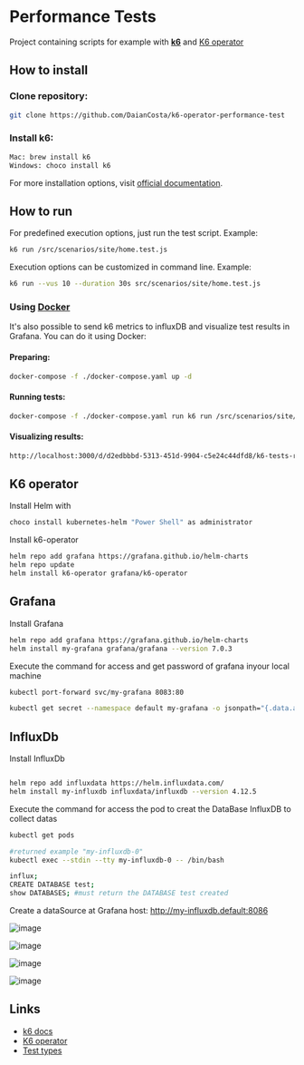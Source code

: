 # Performance Tests

Project containing scripts for example with <a href="https://k6.io"><b>k6</b></a> and <a href="https://github.com/grafana/k6-operator">K6 operator</a>

## How to install

### Clone repository:

```bash
git clone https://github.com/DaianCosta/k6-operator-performance-test
```

### Install k6:

```bash
Mac: brew install k6
Windows: choco install k6
```

For more installation options, visit <a href="https://k6.io/docs/get-started/installation">official documentation</a>.

## How to run

For predefined execution options, just run the test script. Example:

```bash
k6 run /src/scenarios/site/home.test.js
```

Execution options can be customized in command line. Example:

```bash
k6 run --vus 10 --duration 30s src/scenarios/site/home.test.js
```

### Using <a href="https://docs.docker.com/get-docker">Docker</a>

It's also possible to send k6 metrics to influxDB and visualize test results in Grafana. You can do it using Docker:

#### Preparing:

```bash
docker-compose -f ./docker-compose.yaml up -d
```

#### Running tests:

```bash
docker-compose -f ./docker-compose.yaml run k6 run /src/scenarios/site/home.test.js
```

#### Visualizing results:

```bash
http://localhost:3000/d/d2edbbbd-5313-451d-9904-c5e24c44dfd8/k6-tests-report?orgId=1&refresh=5s&from=now-15m&to=now
```

## K6 operator
Install Helm with 

```bash
choco install kubernetes-helm "Power Shell" as administrator
```

Install k6-operator
```bash
helm repo add grafana https://grafana.github.io/helm-charts
helm repo update
helm install k6-operator grafana/k6-operator
```

## Grafana
Install Grafana

```bash
helm repo add grafana https://grafana.github.io/helm-charts
helm install my-grafana grafana/grafana --version 7.0.3
```

Execute the command for access and get password of grafana inyour local machine
```bash
kubectl port-forward svc/my-grafana 8083:80

kubectl get secret --namespace default my-grafana -o jsonpath="{.data.admin-password}" | base64 --decode
```

## InfluxDb
Install InfluxDb

```bash

helm repo add influxdata https://helm.influxdata.com/
helm install my-influxdb influxdata/influxdb --version 4.12.5

```

Execute the command for access the pod to creat the DataBase InfluxDB to collect datas
```bash
kubectl get pods

#returned example "my-influxdb-0" 
kubectl exec --stdin --tty my-influxdb-0 -- /bin/bash

influx;
CREATE DATABASE test;
show DATABASES; #must return the DATABASE test created
```

Create a dataSource at Grafana
host: http://my-influxdb.default:8086

![image](https://github.com/DaianCosta/k6-operator-performance-test/assets/1796109/1f456578-4746-4d0d-914a-8256c77ae736)

![image](https://github.com/DaianCosta/k6-operator-performance-test/assets/1796109/c97a7132-0acd-4939-82cc-c478aa5fe047)

![image](https://github.com/DaianCosta/k6-operator-performance-test/assets/1796109/c453614e-3081-4968-bb83-12e8acde7b00)

![image](https://github.com/DaianCosta/k6-operator-performance-test/assets/1796109/cb607a5c-0418-4af7-880b-a73a84fd9781)


## Links

- <a href="https://k6.io/docs">k6 docs</a>
- <a href="https://github.com/grafana/k6-operator">K6 operator</a>
- <a href="https://k6.io/docs/test-types/introduction">Test types</a>


